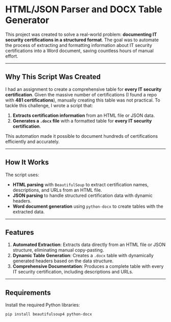 # HTML/JSON Parser and DOCX Table Generator

This project was created to solve a real-world problem: **documenting IT security certifications in a structured format**. The goal was to automate the process of extracting and formatting information about IT security certifications into a Word document, saving countless hours of manual effort.

---

## Why This Script Was Created

I had an assignment to create a comprehensive table for **every IT security certification**. Given the massive number of certifications (I found a repo with **481 certifications**), manually creating this table was not practical. To tackle this challenge, I wrote a script that:

1. **Extracts certification information** from an HTML file or JSON data.
2. **Generates a `.docx` file** with a formatted table for **every IT security certification**.

This automation made it possible to document hundreds of certifications efficiently and accurately.

---

## How It Works

The script uses:
- **HTML parsing** with `BeautifulSoup` to extract certification names, descriptions, and URLs from an HTML file.
- **JSON parsing** to handle structured certification data with dynamic headers.
- **Word document generation** using `python-docx` to create tables with the extracted data.

---

## Features

1. **Automated Extraction**: Extracts data directly from an HTML file or JSON structure, eliminating manual copy-pasting.
2. **Dynamic Table Generation**: Creates a `.docx` table with dynamically generated headers based on the data structure.
3. **Comprehensive Documentation**: Produces a complete table with every IT security certification, including descriptions and URLs.

---

## Requirements

Install the required Python libraries:
```bash
pip install beautifulsoup4 python-docx
